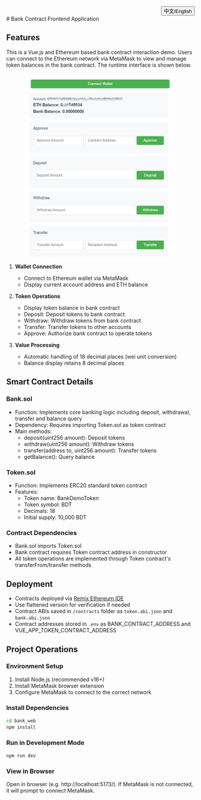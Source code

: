 <div align="right">
  <button onclick="toggleLanguage()">中文/English</button>
</div>

<div id="en">
# Bank Contract Frontend Application

## Features

This is a Vue.js and Ethereum based bank contract interaction demo. Users can connect to the Ethereum network via MetaMask to view and manage token balances in the bank contract. The runtime interface is shown below.

<div style="text-align:center"><img src="./public/bank_web3_demo.png" width="400px" alt="Bank Web3 Demo"></div>

1. **Wallet Connection**
   - Connect to Ethereum wallet via MetaMask
   - Display current account address and ETH balance

2. **Token Operations**
   - Display token balance in bank contract
   - Deposit: Deposit tokens to bank contract
   - Withdraw: Withdraw tokens from bank contract
   - Transfer: Transfer tokens to other accounts
   - Approve: Authorize bank contract to operate tokens

3. **Value Processing**
   - Automatic handling of 18 decimal places (wei unit conversion)
   - Balance display retains 8 decimal places

## Smart Contract Details

### Bank.sol
- Function: Implements core banking logic including deposit, withdrawal, transfer and balance query
- Dependency: Requires importing Token.sol as token contract
- Main methods:
  - deposit(uint256 amount): Deposit tokens
  - withdraw(uint256 amount): Withdraw tokens
  - transfer(address to, uint256 amount): Transfer tokens
  - getBalance(): Query balance

### Token.sol
- Function: Implements ERC20 standard token contract
- Features:
  - Token name: BankDemoToken
  - Token symbol: BDT
  - Decimals: 18
  - Initial supply: 10,000 BDT

### Contract Dependencies
- Bank.sol imports Token.sol
- Bank contract requires Token contract address in constructor
- All token operations are implemented through Token contract's transferFrom/transfer methods

## Deployment
- Contracts deployed via [Remix Ethereum IDE](https://remix.ethereum.org/)
- Use flattened version for verification if needed
- Contract ABIs saved in `/contracts` folder as `token.abi.json` and `bank.abi.json`
- Contract addresses stored in `.env` as BANK_CONTRACT_ADDRESS and VUE_APP_TOKEN_CONTRACT_ADDRESS

## Project Operations

### Environment Setup
1. Install Node.js (recommended v16+)
2. Install MetaMask browser extension
3. Configure MetaMask to connect to the correct network

### Install Dependencies
```bash
cd bank_web
npm install
```

### Run in Development Mode
```bash
npm run dev
```

### View in Browser
Open in browser (e.g. http://localhost:5173/). If MetaMask is not connected, it will prompt to connect MetaMask.
</div>



<div id="zh" style="display:none">
# 银行合约前端应用

## 项目功能

该项目是一个基于Vue.js和Ethereum的银行合约交互Demo。用户可以通过MetaMask连接到以太坊网络，查看和管理银行合约中的代币余额，运行时界面如下图所示。

<div style="text-align:center"><img src="./public/bank_web3_demo.png" width="400px" alt="Bank Web3 Demo"></div>

1. **钱包连接**
   - 通过MetaMask连接以太坊钱包
   - 显示当前账户地址和ETH余额

2. **代币操作**
   - 显示银行合约中的代币余额
   - 存款功能：将代币存入银行合约
   - 取款功能：从银行合约取出代币git
   - 转账功能：将代币转账给其他账户
   - 授权功能：授权银行合约操作代币

3. **数值处理**
   - 自动处理18位小数(wei单位转换)
   - 余额显示保留8位小数


## 合约部署
## 智能合约详细说明

### Bank.sol
- 功能：实现银行核心业务逻辑，包括存款、取款、转账和查询余额
- 依赖：需要导入Token.sol作为代币合约
- 主要方法：
  - deposit(uint256 amount): 存入代币
  - withdraw(uint256 amount): 取出代币
  - transfer(address to, uint256 amount): 转账代币
  - getBalance(): 查询余额

### Token.sol
- 功能：实现ERC20标准代币合约
- 特点：
  - 代币名称：构造函数中自己填入（例如 BankDemoToken）
  - 代币符号：构造函数中自行填入（例如 BDT）
  - 小数位数：18
  - 初始供应量：10,000 BDT

### 合约依赖关系
- Bank.sol通过import "./Token.sol"导入Token合约
- Bank合约在构造函数中需要传入Token合约地址
- 所有代币操作都通过Token合约的transferFrom/transfer方法实现
- 部署合约通过 [Remix Ethereum IDE](https://remix.ethereum.org/) 完成，如果需要verify请部署flatened版本的合约
- 部署合约的ABI保存在 `/contracts` 文件夹下的`token.abi.json`和`bank.abi.json`中
- 合约地址保存在`.env`中的BANK_CONTRACT_ADDRESS ，VUE_APP_TOKEN_CONTRACT_ADDRESS

## 项目操作

### 环境准备
1. 安装Node.js (推荐v16+)
2. 安装MetaMask浏览器扩展
3. 配置MetaMask连接到正确的网络

### 安装依赖
```bash
cd bank_web
npm install
```

### 开发模式运行
```bash
npm run dev
```
### 浏览器中查看
在浏览器中打开 （例如 http://localhost:5173/） ，如果MetaMask未连接，会提示连接MetaMask。



